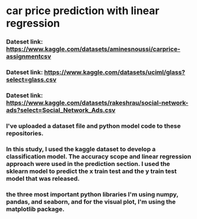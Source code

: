 # car price prediction with linear regression 

### Dateset link: https://www.kaggle.com/datasets/aminesnoussi/carprice-assignmentcsv
### Dateset link: https://www.kaggle.com/datasets/uciml/glass?select=glass.csv
### Dateset link: https://www.kaggle.com/datasets/rakeshrau/social-network-ads?select=Social_Network_Ads.csv
                  

### I've uploaded a dataset file and python model code to these repositories.

### In this study, I used the kaggle dataset to develop a classification model. The accuracy scope and linear regression approach were used in the prediction section. I used the sklearn model to predict the x train test and the y train test model that was released.

### the three most important python libraries I'm using numpy, pandas, and seaborn, and for the visual plot, I'm using the matplotlib package.
